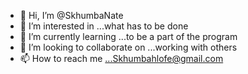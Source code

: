 - 👋 Hi, I’m @SkhumbaNate
- 👀 I’m interested in ...what has to be done 
- 🌱 I’m currently learning ...to be a part of the program 
- 💞️ I’m looking to collaborate on ...working with others
- 📫 How to reach me ...Skhumbahlofe@gmail.com

<!---
SkhumbaNate/SkhumbaNate is a ✨ special ✨ repository because its `README.md` (this file) appears on your GitHub profile.
You can click the Preview link to take a look at your changes.
--->
